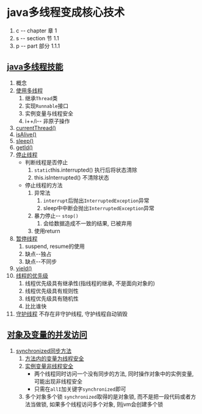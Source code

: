 # java多线程变成核心技术

1. c -- chapter 章 1
2. s -- section 节 1.1
3. p -- part 部分 1.1.1

## [java多线程技能](c1)

1. 概念
2. [使用多线程](c1\s2)
    1. 继承`Thread`类
    2. 实现`Runnable`接口
    3. 实例变量与线程安全
    4. i++/i-- 非原子操作
3. [currentThread()](c1\s3)
4. [isAlive()](c1\s4)
5. [sleep()](c1\s5)
6. [getId()](c1\s6)
7. [停止线程](c1\s7)
    - 判断线程是否停止
        1. `static`this.interrupted() 执行后将状态清除
        2. this.isInterrupted() 不清除状态
    - 停止线程的方法
        1. 异常法
            1. `interrupt`后抛出`InterruptedException`异常
            2. sleep中中断会抛出`InterruptedException`异常
        2. 暴力停止-- `stop()` 
            1. 会给数据造成不一致的结果, 已被弃用
        3. 使用return
8. [暂停线程](c1\s8)
    1. suspend, resume的使用
    2. 缺点--独占
    3. 缺点--不同步
9. [yield()](c1\s9)
10. [线程的优先级](c1\s10)
    1. 线程优先级具有继承性(指线程的继承, 不是面向对象的)
    2. 线程优先级具有规则性
    3. 线程优先级具有随机性
    4. 比比谁快
11. [守护线程](c1\s11)
    不存在非守护线程, 守护线程自动销毁
    
## [对象及变量的并发访问](c2)

1. [synchronized同步方法](c2\s1)
    1. [方法内的变量为线程安全](c2\s1\p1)
    2. [实例变量非线程安全](c2\s1\p2)
        - 两个线程同时访问一个没有同步的方法, 同时操作对象中的实例变量, 可能出现非线程安全
        - 只需在`allI`加关键字`synchronized`即可
    3. 多个对象多个锁
        `synchronized`取得的是对象锁, 而不是把一段代码或者方法当做锁,
        如果多个线程访问多个对象, 则jvm会创建多个锁